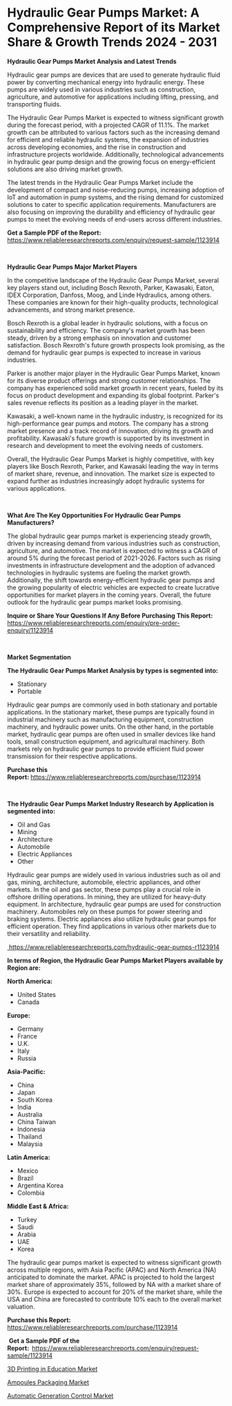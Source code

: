 <p><h1>Hydraulic Gear Pumps Market: A Comprehensive Report of its Market Share & Growth Trends 2024 - 2031</h1></p><p><strong>Hydraulic Gear Pumps Market Analysis and Latest Trends</strong></p>
<p><p>Hydraulic gear pumps are devices that are used to generate hydraulic fluid power by converting mechanical energy into hydraulic energy. These pumps are widely used in various industries such as construction, agriculture, and automotive for applications including lifting, pressing, and transporting fluids.</p><p>The Hydraulic Gear Pumps Market is expected to witness significant growth during the forecast period, with a projected CAGR of 11.1%. The market growth can be attributed to various factors such as the increasing demand for efficient and reliable hydraulic systems, the expansion of industries across developing economies, and the rise in construction and infrastructure projects worldwide. Additionally, technological advancements in hydraulic gear pump design and the growing focus on energy-efficient solutions are also driving market growth.</p><p>The latest trends in the Hydraulic Gear Pumps Market include the development of compact and noise-reducing pumps, increasing adoption of IoT and automation in pump systems, and the rising demand for customized solutions to cater to specific application requirements. Manufacturers are also focusing on improving the durability and efficiency of hydraulic gear pumps to meet the evolving needs of end-users across different industries.</p></p>
<p><strong>Get a Sample PDF of the Report:&nbsp;</strong> <a href="https://www.reliableresearchreports.com/enquiry/request-sample/1123914">https://www.reliableresearchreports.com/enquiry/request-sample/1123914</a></p>
<p>&nbsp;</p>
<p><strong>Hydraulic Gear Pumps Major Market Players</strong></p>
<p><p>In the competitive landscape of the Hydraulic Gear Pumps Market, several key players stand out, including Bosch Rexroth, Parker, Kawasaki, Eaton, IDEX Corporation, Danfoss, Moog, and Linde Hydraulics, among others. These companies are known for their high-quality products, technological advancements, and strong market presence.</p><p>Bosch Rexroth is a global leader in hydraulic solutions, with a focus on sustainability and efficiency. The company's market growth has been steady, driven by a strong emphasis on innovation and customer satisfaction. Bosch Rexroth's future growth prospects look promising, as the demand for hydraulic gear pumps is expected to increase in various industries.</p><p>Parker is another major player in the Hydraulic Gear Pumps Market, known for its diverse product offerings and strong customer relationships. The company has experienced solid market growth in recent years, fueled by its focus on product development and expanding its global footprint. Parker's sales revenue reflects its position as a leading player in the market.</p><p>Kawasaki, a well-known name in the hydraulic industry, is recognized for its high-performance gear pumps and motors. The company has a strong market presence and a track record of innovation, driving its growth and profitability. Kawasaki's future growth is supported by its investment in research and development to meet the evolving needs of customers.</p><p>Overall, the Hydraulic Gear Pumps Market is highly competitive, with key players like Bosch Rexroth, Parker, and Kawasaki leading the way in terms of market share, revenue, and innovation. The market size is expected to expand further as industries increasingly adopt hydraulic systems for various applications.</p></p>
<p>&nbsp;</p>
<p><strong>What Are The Key Opportunities For Hydraulic Gear Pumps Manufacturers?</strong></p>
<p><p>The global hydraulic gear pumps market is experiencing steady growth, driven by increasing demand from various industries such as construction, agriculture, and automotive. The market is expected to witness a CAGR of around 5% during the forecast period of 2021-2026. Factors such as rising investments in infrastructure development and the adoption of advanced technologies in hydraulic systems are fueling the market growth. Additionally, the shift towards energy-efficient hydraulic gear pumps and the growing popularity of electric vehicles are expected to create lucrative opportunities for market players in the coming years. Overall, the future outlook for the hydraulic gear pumps market looks promising.</p></p>
<p><strong>Inquire or Share Your Questions If Any Before Purchasing This Report:</strong> <a href="https://www.reliableresearchreports.com/enquiry/pre-order-enquiry/1123914">https://www.reliableresearchreports.com/enquiry/pre-order-enquiry/1123914</a></p>
<p>&nbsp;</p>
<p><strong>Market Segmentation</strong></p>
<p><strong>The Hydraulic Gear Pumps Market Analysis by types is segmented into:</strong></p>
<p><ul><li>Stationary</li><li>Portable</li></ul></p>
<p><p>Hydraulic gear pumps are commonly used in both stationary and portable applications. In the stationary market, these pumps are typically found in industrial machinery such as manufacturing equipment, construction machinery, and hydraulic power units. On the other hand, in the portable market, hydraulic gear pumps are often used in smaller devices like hand tools, small construction equipment, and agricultural machinery. Both markets rely on hydraulic gear pumps to provide efficient fluid power transmission for their respective applications.</p></p>
<p><strong>Purchase this Report:&nbsp;</strong><a href="https://www.reliableresearchreports.com/purchase/1123914">https://www.reliableresearchreports.com/purchase/1123914</a></p>
<p>&nbsp;</p>
<p><strong>The Hydraulic Gear Pumps Market Industry Research by Application is segmented into:</strong></p>
<p><ul><li>Oil and Gas</li><li>Mining</li><li>Architecture</li><li>Automobile</li><li>Electric Appliances</li><li>Other</li></ul></p>
<p><p>Hydraulic gear pumps are widely used in various industries such as oil and gas, mining, architecture, automobile, electric appliances, and other markets. In the oil and gas sector, these pumps play a crucial role in offshore drilling operations. In mining, they are utilized for heavy-duty equipment. In architecture, hydraulic gear pumps are used for construction machinery. Automobiles rely on these pumps for power steering and braking systems. Electric appliances also utilize hydraulic gear pumps for efficient operation. They find applications in various other markets due to their versatility and reliability.</p></p>
<p><a href="https://www.reliableresearchreports.com/hydraulic-gear-pumps-r1123914">&nbsp;https://www.reliableresearchreports.com/hydraulic-gear-pumps-r1123914</a></p>
<p><strong>In terms of Region, the Hydraulic Gear Pumps Market Players available by Region are:</strong></p>
<p>
    <p> <strong> North America: </strong>
        <ul>
            <li>United States</li>
            <li>Canada</li>
        </ul>
        </p> 
    <p> <strong> Europe: </strong>
        <ul>
            <li>Germany</li>
            <li>France</li>
            <li>U.K.</li>
            <li>Italy</li>
            <li>Russia</li>
        </ul>
        </p> 
    <p> <strong> Asia-Pacific: </strong>
        <ul>
            <li>China</li>
            <li>Japan</li>
            <li>South Korea</li>
            <li>India</li>
            <li>Australia</li>
            <li>China Taiwan</li>
            <li>Indonesia</li>
            <li>Thailand</li>
            <li>Malaysia</li>
        </ul>
        </p> 
    <p> <strong> Latin America: </strong>
        <ul>
            <li>Mexico</li>
            <li>Brazil</li>
            <li>Argentina Korea</li>
            <li>Colombia</li>
        </ul>
        </p> 
    <p> <strong> Middle East & Africa: </strong>
        <ul>
            <li>Turkey</li>
            <li>Saudi</li>
            <li>Arabia</li>
            <li>UAE</li>
            <li>Korea</li>
        </ul>
    </p>
    </p>
<p><p>The hydraulic gear pumps market is expected to witness significant growth across multiple regions, with Asia Pacific (APAC) and North America (NA) anticipated to dominate the market. APAC is projected to hold the largest market share of approximately 35%, followed by NA with a market share of 30%. Europe is expected to account for 20% of the market share, while the USA and China are forecasted to contribute 10% each to the overall market valuation.</p></p>
<p><strong>Purchase this Report: </strong><a href="https://www.reliableresearchreports.com/purchase/1123914">https://www.reliableresearchreports.com/purchase/1123914</a></p>
<p>&nbsp;<strong>Get a Sample PDF of the Report:&nbsp;&nbsp;</strong><a href="https://www.reliableresearchreports.com/enquiry/request-sample/1123914">https://www.reliableresearchreports.com/enquiry/request-sample/1123914</a></p>
<p><strong></strong></p>
<p><p><a href="https://www.linkedin.com/pulse/3d-printing-education-market-furnishes-information-share-k1hne?trackingId=31Rku2YbhD3Y76DacySrAQ%3D%3D">3D Printing in Education Market</a></p><p><a href="https://www.linkedin.com/pulse/ampoules-packaging-market-key-successful-business-strategy-buccf?trackingId=m6kzQ%2FAE7shHmP643WdJSQ%3D%3D">Ampoules Packaging Market</a></p><p><a href="https://www.linkedin.com/pulse/automatic-generation-control-market-insights-cagr-trends-growth-alluf?trackingId=o5Jkvouk7kDtou5g81DzbA%3D%3D">Automatic Generation Control Market</a></p></p>